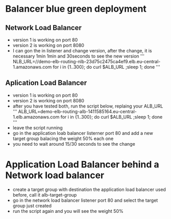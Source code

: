 # Balancer blue green deployment

## Network Load Balancer
* version 1 is working on port 80
* version 2 is working on port 8080
* I can gon the in listener and change version, after the change, it is necessary 1min 1min and 30seconds to see the new version
'''
NLB_URL=//demo-elb-routing-nlb-23d75c2475ca4ef9.elb.eu-central-1.amazonaws.com
for i in {1..300}; do curl $ALB_URL ;sleep 1; done
'''

## Aplication Load Balancer
* version 1 is working on port 80
* version 2 is working on port 8080
* after you have tested both, run the script below, replaing your ALB_URL
'''
ALB_URL=demo-elb-routing-alb-1411585164.eu-central-1.elb.amazonaws.com
for i in {1..300}; do curl $ALB_URL ;sleep 1; done
'''
* leave the script running
* go in the application loab balancer listerner port 80 and add a new target group balacing the weight 50% each one
* you need to wait around 15/30 seconds to see the change

# Application Load Balancer behind a Network load balancer
* create a target group with destination the application load balancer used before, call it alb-target-group
* go in the network load balancer listener port 80 and select the target group just created 
* run the script again and you will see the weight 50% 